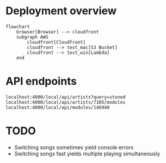 # Deployment overview

```mermaid
flowchart
    browser[Browser] --> cloudfront
    subgraph AWS
        cloudfront[Cloudfront]
        cloudfront --> test_mac[S3 Bucket]
        cloudfront --> test_win[Lambda]
    end
```

# API endpoints

```
localhost:4000/local/api/artists?query=stoned
localhost:4000/local/api/artists/7105/modules
localhost:4000/local/api/modules/146940
```

# TODO

- Switching songs sometimes yield console errors
- Switching songs fast yields multiple playing simultaneously
